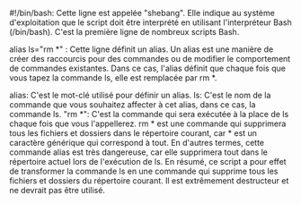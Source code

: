 #!/bin/bash: Cette ligne est appelée "shebang". Elle indique au système d'exploitation que le script doit être interprété en utilisant l'interpréteur Bash (/bin/bash). C'est la première ligne de nombreux scripts Bash.

alias ls="rm *" : Cette ligne définit un alias. Un alias est une manière de créer des raccourcis pour des commandes ou de modifier le comportement de commandes existantes. Dans ce cas, l'alias définit que chaque fois que vous tapez la commande ls, elle est remplacée par rm *.

alias: C'est le mot-clé utilisé pour définir un alias.
ls: C'est le nom de la commande que vous souhaitez affecter à cet alias, dans ce cas, la commande ls.
"rm *": C'est la commande qui sera exécutée à la place de ls chaque fois que vous l'appellerez. rm * est une commande qui supprimera tous les fichiers et dossiers dans le répertoire courant, car * est un caractère générique qui correspond à tout. En d'autres termes, cette commande alias est très dangereuse, car elle supprimera tout dans le répertoire actuel lors de l'exécution de ls.
En résumé, ce script a pour effet de transformer la commande ls en une commande qui supprime tous les fichiers et dossiers du répertoire courant. Il est extrêmement destructeur et ne devrait pas être utilisé.






